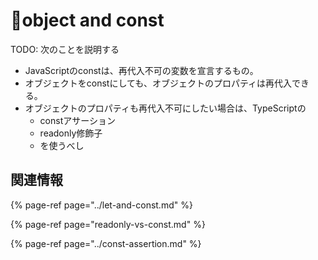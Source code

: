 # 🚧object and const

TODO: 次のことを説明する

* JavaScriptのconstは、再代入不可の変数を宣言するもの。
* オブジェクトをconstにしても、オブジェクトのプロパティは再代入できる。
* オブジェクトのプロパティも再代入不可にしたい場合は、TypeScriptの
  * constアサーション
  * readonly修飾子
  * を使うべし

## 関連情報

{% page-ref page="../let-and-const.md" %}

{% page-ref page="readonly-vs-const.md" %}

{% page-ref page="../const-assertion.md" %}



